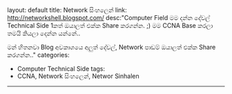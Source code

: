 layout: default
title: Network සිංහලෙන්
link: http://networkshell.blogspot.com/
desc:"Computer  Field මම දන්න දේවල් Technical Side 1කත්  ඔයාලත් එක්ක Share කරගන්න. ;) මම CCNA Base කරලා තමයි කියලා දෙන්න යන්නේ..

මන් හිතනවා Blog අවකාශයෙ අලුත් දේවල්, Network පාඩම් ඔයාලත් එක්ක Share කරගන්න.."
categories:
- Computer Technical Side
tags:
- CCNA, Network සිංහලෙන්, Networ Sinhalen
---